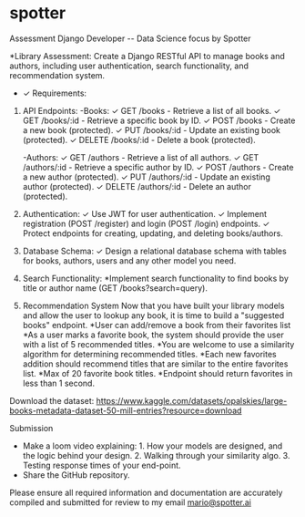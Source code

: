 # spotter
Assessment Django Developer -- Data Science focus by Spotter

*Library Assessment:
Create a Django RESTful API to manage books and authors, including user authentication, search functionality, and recommendation system.

* ✓ Requirements:
1. API Endpoints:
    -Books:
        ✓  GET /books - Retrieve a list of all books.
        ✓  GET /books/:id - Retrieve a specific book by ID.
        ✓  POST /books - Create a new book (protected).
        ✓  PUT /books/:id - Update an existing book (protected).
        ✓  DELETE /books/:id - Delete a book (protected).

    -Authors:
        ✓ GET /authors - Retrieve a list of all authors.
        ✓ GET /authors/:id - Retrieve a specific author by ID.
        ✓ POST /authors - Create a new author (protected).
        ✓ PUT /authors/:id - Update an existing author (protected).
        ✓ DELETE /authors/:id - Delete an author (protected).

2. Authentication:
    ✓ Use JWT for user authentication.
    ✓ Implement registration (POST /register) and login (POST /login) endpoints.
    ✓ Protect endpoints for creating, updating, and deleting books/authors.


3. Database Schema:
	✓ Design a relational database schema with tables for books,        authors, users and any other model you need.

4. Search Functionality:
	*Implement search functionality to find books by title or author name (GET /books?search=query).

5. Recommendation System
Now that you have built your library models and allow the user to lookup any book, it is time to build a "suggested books" endpoint.
	*User can add/remove a book from their favorites list
    *As a user marks a favorite book, the system should provide the user with a list of 5 recommended titles.
    *You are welcome to use a similarity algorithm for determining recommended titles.
    *Each new favorites addition should recommend titles that are similar to the entire favorites list.
    *Max of 20 favorite book titles.
    *Endpoint should return favorites in less than 1 second.


Download the dataset: https://www.kaggle.com/datasets/opalskies/large-books-metadata-dataset-50-mill-entries?resource=download



Submission
- Make a loom video explaining:
       1. How your models are designed, and the logic behind your design.
       2. Walking through your similarity algo.
       3. Testing response times of your end-point.
- Share the GitHub repository.










Please ensure all required information and documentation are accurately compiled and submitted for review to my email mario@spotter.ai









